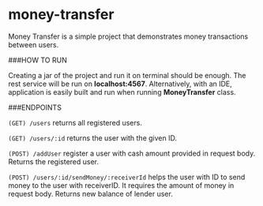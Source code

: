 # money-transfer
Money Transfer is a simple project that demonstrates money transactions between users.

###HOW TO RUN

Creating a jar of the project and run it on terminal should be enough. The rest service will
be run on **localhost:4567**. Alternatively, with an IDE, application is easily built and run 
when running **MoneyTransfer** class.

###ENDPOINTS

`(GET) /users` returns all registered users.

`(GET) /users/:id` returns the user with the given ID.

`(POST) /addUser` register a user with cash amount provided in request body. 
Returns the registered user.

`(POST) /users/:id/sendMoney/:receiverId` helps the user with ID to send money to the user with receiverID. 
It requires the amount of money in request body. Returns new balance of lender user.





